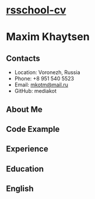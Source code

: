 # __[rsschool-cv](https://github.com/mediakot/rsschool-cv)__

# __Maxim Khaytsen__

## __Contacts__
* Location: Voronezh, Russia
* Phone: +8 951 540 5523
* Email: mkotm@mail.ru
* GitHub: mediakot

## __About Me__

## __Code Example__

## __Experience__

## __Education__

## __English__